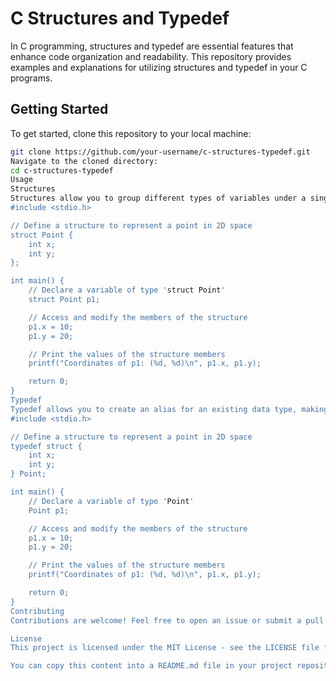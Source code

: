 # C Structures and Typedef

In C programming, structures and typedef are essential features that enhance code organization and readability. This repository provides examples and explanations for utilizing structures and typedef in your C programs.

## Getting Started

To get started, clone this repository to your local machine:

```bash
git clone https://github.com/your-username/c-structures-typedef.git
Navigate to the cloned directory:
cd c-structures-typedef
Usage
Structures
Structures allow you to group different types of variables under a single name. They are particularly useful when representing complex entities with multiple attributes. Here's a basic example:
#include <stdio.h>

// Define a structure to represent a point in 2D space
struct Point {
    int x;
    int y;
};

int main() {
    // Declare a variable of type 'struct Point'
    struct Point p1;

    // Access and modify the members of the structure
    p1.x = 10;
    p1.y = 20;

    // Print the values of the structure members
    printf("Coordinates of p1: (%d, %d)\n", p1.x, p1.y);

    return 0;
}
Typedef
Typedef allows you to create an alias for an existing data type, making your code more readable and maintainable. It's commonly used with structures to avoid repeating the struct keyword every time you declare a variable of that type. Here's how you can use typedef with the above example:
#include <stdio.h>

// Define a structure to represent a point in 2D space
typedef struct {
    int x;
    int y;
} Point;

int main() {
    // Declare a variable of type 'Point'
    Point p1;

    // Access and modify the members of the structure
    p1.x = 10;
    p1.y = 20;

    // Print the values of the structure members
    printf("Coordinates of p1: (%d, %d)\n", p1.x, p1.y);

    return 0;
}
Contributing
Contributions are welcome! Feel free to open an issue or submit a pull request.

License
This project is licensed under the MIT License - see the LICENSE file for details.

You can copy this content into a README.md file in your project repository. Feel free to customize it further according to your preferences and needs.


